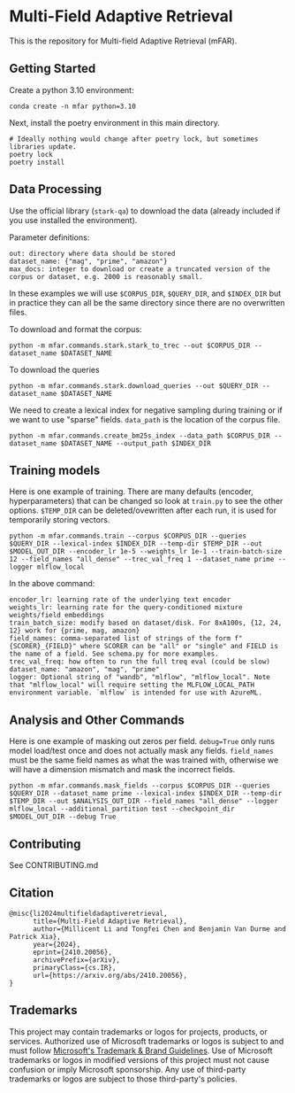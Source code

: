 # Multi-Field Adaptive Retrieval

This is the repository for Multi-field Adaptive Retrieval (mFAR).

## Getting Started

Create a python 3.10 environment:

`conda create -n mfar python=3.10`

Next, install the poetry environment in this main directory.

```
# Ideally nothing would change after poetry lock, but sometimes libraries update.
poetry lock
poetry install
```

## Data Processing

Use the official library (`stark-qa`) to download the data (already included if you use installed the environment).

Parameter definitions:
```
out: directory where data should be stored
dataset_name: {"mag", "prime", "amazon"}
max_docs: integer to download or create a truncated version of the corpus or dataset, e.g. 2000 is reasonably small.
```

In these examples we will use `$CORPUS_DIR`, `$QUERY_DIR`, and `$INDEX_DIR` but in practice they can all be the same directory since there are no overwritten files.

To download and format the corpus:
```
python -m mfar.commands.stark.stark_to_trec --out $CORPUS_DIR --dataset_name $DATASET_NAME
```

To download the queries
```
python -m mfar.commands.stark.download_queries --out $QUERY_DIR --dataset_name $DATASET_NAME
```

We need to create a lexical index for negative sampling during training or if we want to use "sparse" fields. `data_path` is the location of the corpus file.

```
python -m mfar.commands.create_bm25s_index --data_path $CORPUS_DIR --dataset_name $DATASET_NAME --output_path $INDEX_DIR
```


## Training models

Here is one example of training. There are many defaults (encoder, hyperparameters) that can be changed so look at `train.py` to see the other options. `$TEMP_DIR` can be deleted/ovewritten after each run, it is used for temporarily storing vectors.

```
python -m mfar.commands.train --corpus $CORPUS_DIR --queries $QUERY_DIR --lexical-index $INDEX_DIR --temp-dir $TEMP_DIR --out $MODEL_OUT_DIR --encoder_lr 1e-5 --weights_lr 1e-1 --train-batch-size 12 --field_names "all_dense" --trec_val_freq 1 --dataset_name prime --logger mlflow_local
```

In the above command:
```
encoder_lr: learning rate of the underlying text encoder
weights_lr: learning rate for the query-conditioned mixture weights/field embeddings
train_batch_size: modify based on dataset/disk. For 8xA100s, {12, 24, 12} work for {prime, mag, amazon}
field_names: comma-separated list of strings of the form f"{SCORER}_{FIELD}" where SCORER can be "all" or "single" and FIELD is the name of a field. See schema.py for more examples.
trec_val_freq: how often to run the full treq eval (could be slow)
dataset_name: "amazon", "mag", "prime"
logger: Optional string of "wandb", "mlflow", "mlflow_local". Note that "mlflow_local" will require setting the MLFLOW_LOCAL_PATH environment variable. `mlflow` is intended for use with AzureML.
```


## Analysis and Other Commands

Here is one example of masking out zeros per field. `debug=True` only runs model load/test once and does not actually mask any fields. `field_names` must be the same field names as what the was trained with, otherwise we will have a dimension mismatch and mask the incorrect fields.

```
python -m mfar.commands.mask_fields --corpus $CORPUS_DIR --queries $QUERY_DIR --dataset_name prime --lexical-index $INDEX_DIR --temp-dir $TEMP_DIR --out $ANALYSIS_OUT_DIR --field_names "all_dense" --logger mlflow_local --additional_partition test --checkpoint_dir $MODEL_OUT_DIR --debug True
```

## Contributing

See CONTRIBUTING.md

## Citation

```
@misc{li2024multifieldadaptiveretrieval,
      title={Multi-Field Adaptive Retrieval},
      author={Millicent Li and Tongfei Chen and Benjamin Van Durme and Patrick Xia},
      year={2024},
      eprint={2410.20056},
      archivePrefix={arXiv},
      primaryClass={cs.IR},
      url={https://arxiv.org/abs/2410.20056},
}
```

## Trademarks

This project may contain trademarks or logos for projects, products, or services. Authorized use of Microsoft
trademarks or logos is subject to and must follow
[Microsoft's Trademark & Brand Guidelines](https://www.microsoft.com/en-us/legal/intellectualproperty/trademarks/usage/general).
Use of Microsoft trademarks or logos in modified versions of this project must not cause confusion or imply Microsoft sponsorship.
Any use of third-party trademarks or logos are subject to those third-party's policies.